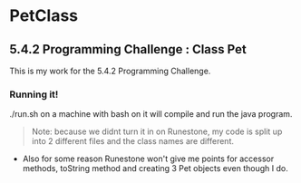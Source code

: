# PetClass 

## 5.4.2 Programming Challenge : Class Pet 

This is my work for the 5.4.2 Programming Challenge. 

### Running it! 
./run.sh on a machine with bash on it will compile and run the java program. 

> Note: because we didnt turn it in on Runestone, my code is split up into 2 different files and the class names are different.

- Also for some reason Runestone won't give me points for accessor methods, toString method and creating 3 Pet objects even though I do.
